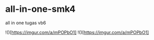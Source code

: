 # all-in-one-smk4
all in one tugas vb6

!()[https://imgur.com/a/mPOPbO1]
!()[https://imgur.com/a/mPOPbO1]
